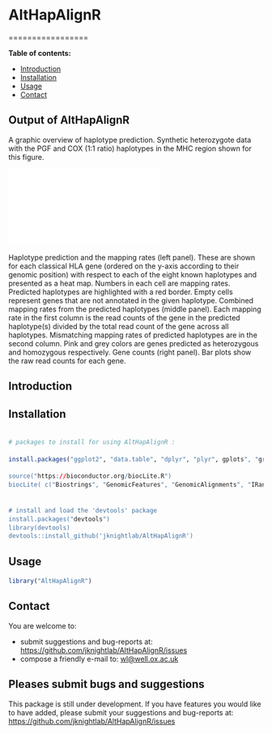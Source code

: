 # AltHapAlignR
=================

**Table of contents:**

* [Introduction](#introduction)
* [Installation](#installation)
* [Usage](#usage)
* [Contact](#contact)



## Output of AltHapAlignR

A graphic overview of haplotype prediction.
Synthetic heterozygote data with the PGF and COX (1:1 ratio) haplotypes in the MHC region shown for this figure.

![](./img/output.pdf)


Haplotype prediction and the mapping rates (left panel). These are shown for each classical HLA gene (ordered on the y-axis according to their genomic position) with respect to each of the eight known haplotypes and presented as a heat map. Numbers in each cell are mapping rates. Predicted haplotypes are highlighted with a red border. Empty cells represent genes that are not annotated in the given haplotype. Combined mapping rates from the predicted haplotypes (middle panel). Each mapping rate in the first column is the read counts of the gene in the predicted haplotype(s) divided by the total read count of the gene across all haplotypes. Mismatching mapping rates of predicted haplotypes are in the second column. Pink and grey colors are genes predicted as heterozygous and homozygous respectively. Gene counts (right panel). Bar plots show the raw read counts for each gene.  


## Introduction



## Installation

```R

# packages to install for using AltHapAlignR :

install.packages("ggplot2", "data.table", "dplyr", "plyr", gplots", "grid", "gridExtra", "igraph", "reshape2", "doParallel", "foreach" , "sqldf")

source("https://bioconductor.org/biocLite.R")
biocLite( c("Biostrings", "GenomicFeatures", "GenomicAlignments", "IRanges", "GenomicRanges", "Rsamtools", "rtracklayer", "") )


# install and load the 'devtools' package
install.packages("devtools")
library(devtools)
devtools::install_github('jknightlab/AltHapAlignR')

```


## Usage

```R
library("AltHapAlignR")

```


## Contact

You are welcome to:

* submit suggestions and bug-reports at: <https://github.com/jknightlab/AltHapAlignR/issues>
* compose a friendly e-mail to: <wl@well.ox.ac.uk>



## Pleases submit bugs and suggestions

This package is still under development. If you have features you would like to have added, please submit your suggestions and bug-reports at: <https://github.com/jknightlab/AltHapAlignR/issues>